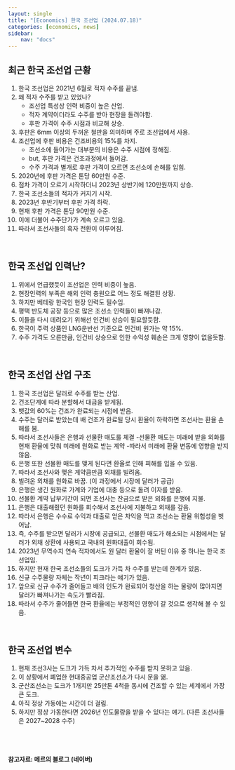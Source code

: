 ```yaml
---
layout: single
title: "[Economics] 한국 조선업 (2024.07.18)"
categories: [economics, news]
sidebar:
    nav: "docs"
---
```


## 최근 한국 조선업 근황
1. 한국 조선업은 2021년 6월로 적자 수주를 끝냄.  
1. 왜 적자 수주를 받고 있었나?  
    - 조선업 특성상 인력 비중이 높은 산업.  
    - 적자 계약이더라도 수주를 받아 현장을 돌려야함.  
    - 후판 가격이 수주 시점과 비교해 상승.  
1. 후판은 6mm 이상의 두꺼운 철판을 의미하며 주로 조선업에서 사용.  
1. 조선업에 후판 비용은 건조비용의 15%를 차지.  
    - 조선소에 들어가는 대부분의 비용은 수주 시점에 정해짐.  
    - but, 후판 가격은 건조과정에서 들어감.  
    - 수주 가격과 별개로 후판 가격이 오르면 조선소에 손해를 입힘.  
1. 2020년에 후판 가격은 톤당 60만원 수준.  
1. 점차 가격이 오르기 시작하더니 2023년 상반기에 120만원까지 상승.  
1. 한국 조선소들의 적자가 커지기 시작.  
1. 2023년 후반기부터 후판 가격 하락.  
1. 현재 후판 가격은 톤당 90만원 수준.  
1. 이에 더불어 수주단가가 계속 오르고 있음.  
1. 따라서 조선사들의 흑자 전환이 이루어짐.  
 
 <br/>

## 한국 조선업 인력난?
1. 위에서 언급했듯이 조선업은 인력 비중이 높음.  
1. 현장인력의 부족은 해외 인력 충원으로 어느 정도 해결된 상황.  
1. 하지만 베테랑 한국인 현장 인력도 필수임.  
1. 평택 반도체 공장 등으로 많은 조선소 인력들이 빠져나감.
1. 이들을 다시 데려오기 위해선 인건비 상승이 필요할듯함.
1. 한국이 주력 상품인 LNG운반선 기준으로 인건비 원가는 약 15%.
1. 수주 가격도 오른만큼, 인건비 상승으로 인한 수익성 훼손은 크게 영향이 없을듯함.

<br/>

## 한국 조선업 산업 구조
1. 한국 조선업은 달러로 수주를 받는 산업.
1. 건조단계에 따라 분할해서 대금을 받게됨.
1. 뱃값의 60%는 건조가 완료되는 시점에 받음.
1. 수주는 달러로 받았는데 배 건조가 완료될 당시 환율이 하락하면 조선사는 환율 손해를 봄.
1. 따라서 조선사들은 은행과 선물환 매도룰 체결
    -선물환 매도는 미래에 받을 외화를 현재 환율에 맞춰 미래에 원화로 받는 계약
    -따라서 미래에 환율 변동에 영향을 받지 않음.
1. 은행 또한 선물환 매도를 맺게 된다면 환율로 인해 피해를 입을 수 있음.
1. 따라서 조선사와 맺은 계약큼만큼 외채를 빌려옴.
1. 빌려온 외채를 원화로 바꿈. (이 과정에서 시장에 달러가 공급)
1. 은행은 생긴 원화로 가계와 기업에 대충 등으로 돌려 이자를 받음.
1. 선물환 계약 납부기간이 되면 조선사는 잔금으로 받은 외화를 은행에 지불.
1. 은행은 대출해줬던 원화를 회수해서 조선사에 지불하고 외채를 갚음.
1. 따라서 은행은 수수료 수익과 대출로 얻은 차익을 먹고 조선소는 환율 위험성을 벗어남.
1. 즉, 수주를 받으면 달러가 시장에 공급되고, 선물환 매도가 해소되는 시점에서는 달러가 외채 상환에 사용되고 국내의 원화대출이 회수됨.
1. 2023년 무역수지 연속 적자에서도 원 달러 환율이 잘 버틴 이유 중 하나는 한국 조선업임.
1. 하지만 현재 한국 조선소들의 도크가 가득 차 수주를 받는데 한계가 있음.
1. 신규 수주물량 자체는 작년이 피크라는 얘기가 있음.
1. 앞으로 신규 수주가 줄어들고 배의 인도가 완료되어 청산을 하는 물량이 많아지면 달러가 빠져나가는 속도가 빨라짐.
1. 따라서 수주가 줄어들면 한국 환율에는 부정적인 영향이 갈 것으로 생각해 볼 수 있음.

<br/>

## 한국 조선업 변수
1. 현재 조선3사는 도크가 가득 차서 추가적인 수주를 받지 못하고 있음.
1. 이 상황에서 폐업한 현대중공업 군산조선소가 다시 문을 엶.
1. 군산조선소는 도크가 1개지만 25만톤 4척을 동시에 건조할 수 있는 세계에서 가장 큰 도크.
1. 아직 정상 가동에는 시간이 더 걸림.
1. 하지만 정상 가동한다면 2026년 인도물량을 받을 수 있다는 얘기. (다른 조선사들은 2027~2028 수주)

<br/>
<br/>

#### 참고자료: 메르의 블로그 (네이버) 